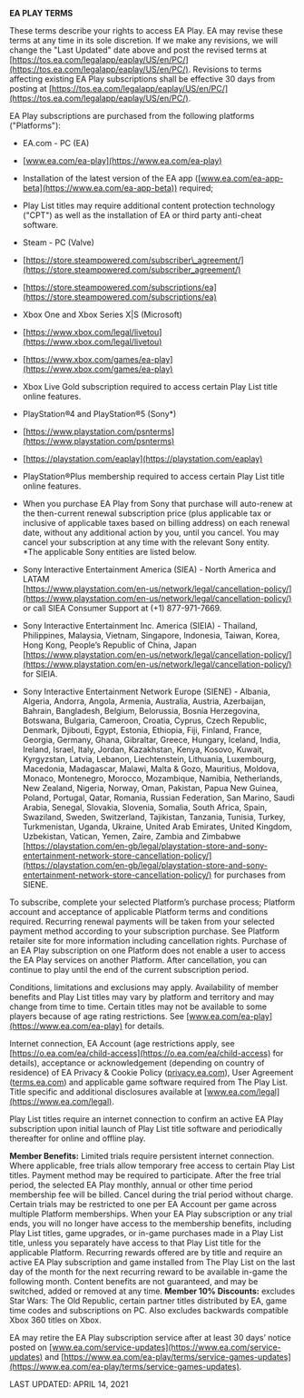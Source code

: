 **EA PLAY TERMS**  
  
  
These terms describe your rights to access EA Play. EA may revise these terms at any time in its sole discretion. If we make any revisions, we will change the "Last Updated" date above and post the revised terms at [https://tos.ea.com/legalapp/eaplay/US/en/PC/](https://tos.ea.com/legalapp/eaplay/US/en/PC/). Revisions to terms affecting existing EA Play subscriptions shall be effective 30 days from posting at [https://tos.ea.com/legalapp/eaplay/US/en/PC/](https://tos.ea.com/legalapp/eaplay/US/en/PC/).  
  
EA Play subscriptions are purchased from the following platforms ("Platforms"):

*   EA.com - PC (EA)

*   [www.ea.com/ea-play](https://www.ea.com/ea-play)
*   Installation of the latest version of the EA app ([www.ea.com/ea-app-beta](https://www.ea.com/ea-app-beta)) required;
*   Play List titles may require additional content protection technology ("CPT") as well as the installation of EA or third party anti-cheat software.

*   Steam - PC (Valve)

*   [https://store.steampowered.com/subscriber\_agreement/](https://store.steampowered.com/subscriber_agreement/)
*   [https://store.steampowered.com/subscriptions/ea](https://store.steampowered.com/subscriptions/ea)

*   Xbox One and Xbox Series X|S (Microsoft)

*   [https://www.xbox.com/legal/livetou](https://www.xbox.com/legal/livetou)
*   [https://www.xbox.com/games/ea-play](https://www.xbox.com/games/ea-play)
*   Xbox Live Gold subscription required to access certain Play List title online features.

*   PlayStation®4 and PlayStation®5 (Sony\*)

*   [https://www.playstation.com/psnterms](https://www.playstation.com/psnterms)
*   [https://playstation.com/eaplay](https://playstation.com/eaplay)
*   PlayStation®Plus membership required to access certain Play List title online features.
*   When you purchase EA Play from Sony that purchase will auto-renew at the then-current renewal subscription price (plus applicable tax or inclusive of applicable taxes based on billing address) on each renewal date, without any additional action by you, until you cancel. You may cancel your subscription at any time with the relevant Sony entity.  
    \*The applicable Sony entities are listed below.

*   Sony Interactive Entertainment America (SIEA) - North America and LATAM  
    [https://www.playstation.com/en-us/network/legal/cancellation-policy/](https://www.playstation.com/en-us/network/legal/cancellation-policy/) or call SIEA Consumer Support at (+1) 877-971-7669.
*   Sony Interactive Entertainment Inc. America (SIEIA) - Thailand, Philippines, Malaysia, Vietnam, Singapore, Indonesia, Taiwan, Korea, Hong Kong, People’s Republic of China, Japan  
    [https://www.playstation.com/en-us/network/legal/cancellation-policy/](https://www.playstation.com/en-us/network/legal/cancellation-policy/) for SIEIA.
*   Sony Interactive Entertainment Network Europe (SIENE) - Albania, Algeria, Andorra, Angola, Armenia, Australia, Austria, Azerbaijan, Bahrain, Bangladesh, Belgium, Belorussia, Bosnia Herzegovina, Botswana, Bulgaria, Cameroon, Croatia, Cyprus, Czech Republic, Denmark, Djibouti, Egypt, Estonia, Ethiopia, Fiji, Finland, France, Georgia, Germany, Ghana, Gibraltar, Greece, Hungary, Iceland, India, Ireland, Israel, Italy, Jordan, Kazakhstan, Kenya, Kosovo, Kuwait, Kyrgyzstan, Latvia, Lebanon, Liechtenstein, Lithuania, Luxembourg, Macedonia, Madagascar, Malawi, Malta & Gozo, Mauritius, Moldova, Monaco, Montenegro, Morocco, Mozambique, Namibia, Netherlands, New Zealand, Nigeria, Norway, Oman, Pakistan, Papua New Guinea, Poland, Portugal, Qatar, Romania, Russian Federation, San Marino, Saudi Arabia, Senegal, Slovakia, Slovenia, Somalia, South Africa, Spain, Swaziland, Sweden, Switzerland, Tajikistan, Tanzania, Tunisia, Turkey, Turkmenistan, Uganda, Ukraine, United Arab Emirates, United Kingdom, Uzbekistan, Vatican, Yemen, Zaire, Zambia and Zimbabwe  
    [https://playstation.com/en-gb/legal/playstation-store-and-sony-entertainment-network-store-cancellation-policy/](https://playstation.com/en-gb/legal/playstation-store-and-sony-entertainment-network-store-cancellation-policy/) for purchases from SIENE.

  
To subscribe, complete your selected Platform’s purchase process; Platform account and acceptance of applicable Platform terms and conditions required. Recurring renewal payments will be taken from your selected payment method according to your subscription purchase. See Platform retailer site for more information including cancellation rights. Purchase of an EA Play subscription on one Platform does not enable a user to access the EA Play services on another Platform. After cancellation, you can continue to play until the end of the current subscription period.  
  
Conditions, limitations and exclusions may apply. Availability of member benefits and Play List titles may vary by platform and territory and may change from time to time. Certain titles may not be available to some players because of age rating restrictions. See [www.ea.com/ea-play](https://www.ea.com/ea-play) for details.  
  
Internet connection, EA Account (age restrictions apply, see [https://o.ea.com/ea/child-access](https://o.ea.com/ea/child-access) for details), acceptance or acknowledgement (depending on country of residence) of EA Privacy & Cookie Policy ([privacy.ea.com](https://tos.ea.com/legalapp/WEBPRIVACY/US/en/PC/)), User Agreement ([terms.ea.com](https://tos.ea.com/legalapp/WEBTERMS/US/en/PC/)) and applicable game software required from The Play List. Title specific and additional disclosures available at [www.ea.com/legal](https://www.ea.com/legal).  
  
Play List titles require an internet connection to confirm an active EA Play subscription upon initial launch of Play List title software and periodically thereafter for online and offline play.  
  
**Member Benefits:** Limited trials require persistent internet connection. Where applicable, free trials allow temporary free access to certain Play List titles. Payment method may be required to participate. After the free trial period, the selected EA Play monthly, annual or other time period membership fee will be billed. Cancel during the trial period without charge. Certain trials may be restricted to one per EA Account per game across multiple Platform memberships. When your EA Play subscription or any trial ends, you will no longer have access to the membership benefits, including Play List titles, game upgrades, or in-game purchases made in a Play List title, unless you separately have access to that Play List title for the applicable Platform. Recurring rewards offered are by title and require an active EA Play subscription and game installed from The Play List on the last day of the month for the next recurring reward to be available in-game the following month. Content benefits are not guaranteed, and may be switched, added or removed at any time. **Member 10% Discounts:** excludes Star Wars: The Old Republic, certain partner titles distributed by EA, game time codes and subscriptions on PC. Also excludes backwards compatible Xbox 360 titles on Xbox.  
  
EA may retire the EA Play subscription service after at least 30 days’ notice posted on [www.ea.com/service-updates](https://www.ea.com/service-updates) and [https://www.ea.com/ea-play/terms/service-games-updates](https://www.ea.com/ea-play/terms/service-games-updates).  
  
  
LAST UPDATED: APRIL 14, 2021